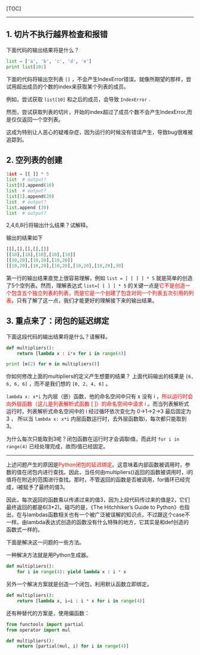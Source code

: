 <!--
+++
title       = "【盘点】Python语法中的模糊语义（面试必备）"
description = "1. 切片不执行越界检查和报错; 2. 空列表的创建; 3. 重点来了：闭包的延迟绑定"
date        = "2021-12-21"
tags        = []
categories  = ["3-syntax","33-python"]
series      = []
keywords    = []
weight      = 5
toc         = true
draft       = false
+++ -->

[TOC]

---

## 1. 切片不执行越界检查和报错

下面代码的输出结果将是什么？

```py
list = ['a', 'b', 'c', 'd', 'e']
print list[10:]
```

下面的代码将输出空列表 `[]` ，不会产生IndexError错误。就像所期望的那样，尝试用超出成员的个数的index来获取某个列表的成员。

例如，尝试获取 `list[10]` 和之后的成员，会导致 `IndexError` .

然而，尝试获取列表的切片，开始的index超过了成员个数不会产生IndexError,而是仅仅返回一个空列表。

这成为特别让人恶心的疑难杂症，因为运行的时候没有错误产生，导致bug很难被追踪到。

## 2. 空列表的创建

```py
1ist = [[ ]] * 5
list  # output?
list[0].append(10)
list  # output?
list[1].append(20)
list  # output?
list.append (30)
list  # output?
```
2,4,6,8行将输出什么结果？试解释。

输出的结果如下

```py
[[],[],[],[],[]]
[[10],[10],[10],[10],[10]]
[[10,20],[10,20],[10,20]]
[[10,20],[10,20],[10,20],[10,20],[10,20],30]
```

第一行的输出结果直觉上很容易理解，例如 `list = [ [ ] ] * 5` 就是简单的创造了5个空列表。然而，理解表达式 `list=[ [ ] ] * 5` 的关键一点是<font color=#FF0000>它不是创造一个包含五个独立列表的列表，而是它是一个创建了包含对同一个列表五次引用的列表</font>。只有了解了这一点，我们才能更好的理解接下来的输出结果。

## 3. 重点来了：闭包的延迟绑定

下面这段代码的输出结果将是什么？请解释。

```py
def multipliers():
    return [lambda x : i*x for i in range(4)]

print [m(2) for m in multipliers()]
```

你如何修改上面的multipliers的定义产生想要的结果？
上面代码输出的结果是 `[6, 6, 6, 6]` ，而不是我们想的 `[0, 2, 4, 6]` 。

`lambda x: x*i` 为内层（嵌）函数，他的命名空间中只有 x 没有 i ，<font color=#FF0000>所以运行时会向外层函数（这儿是列表解析式函数 [ ]）的命名空间中请求 i </font>。而当列表解析式运行时，列表解析式命名空间中的 i 经过循环依次变化为 0->1->2->3 最后固定为 3 ，
所以当 `lambda x: x*i` 内层函数运行时，去外层函数取i，每次都只能取到3。

为什么每次只能取到3呢？闭包函数在运行时才会调取i值，而此时 `for i in range(4)` 已经处理完成，故而i值已经固定。

---

上述问题产生的原因是<font color=#FF0000>Python闭包的延迟绑定</font>。这意味着内部函数被调用时，参数的值在闭包内进行查找。因此，当任何由multipliers()返回的函数被调用时，i的值将在附近的范围进行查找。那时，不管返回的函数是否被调用，for循环已经完成，i被赋予了最终的值3。

因此，每次返回的函数乘以传递过来的值3，因为上段代码传过来的值是2，它们最终返回的都是6(3*2)。碰巧的是，《The Hitchhiker’s Guide to Python》也指出，在与lambdas函数相关也有一个被广泛被误解的知识点，不过跟这个case不一样。由lambda表达式创造的函数没有什么特殊的地方，它其实是和def创造的函数式一样的。

下面是解决这一问题的一些方法。

一种解决方法就是用Python生成器。

```py
def multipliers():
    for i in range(4): yield lambda x : i * x
```

另外一个解决方案就是创造一个闭包，利用默认函数立即绑定。

```py
def multipliers():
    return [lambda x, i=i : i * x for i in range(4)]
```

还有种替代的方案是，使用偏函数：

```py
from functools import partial
from operator import mul

def multipliers():
    return [partial(mul, i) for i in range(4)]
```
